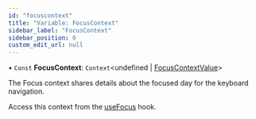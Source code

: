 ```yaml
---
id: "focuscontext"
title: "Variable: FocusContext"
sidebar_label: "FocusContext"
sidebar_position: 0
custom_edit_url: null
---
```


• `Const` **FocusContext**: `Context`<undefined \| [FocusContextValue](../types/focuscontextvalue.md)\>

The Focus context shares details about the focused day for the keyboard navigation.

Access this context from the [useFocus](../functions/usefocus.md) hook.
